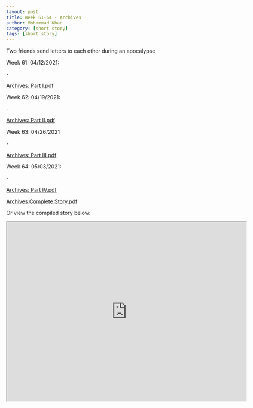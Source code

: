 ```yaml
---
layout: post
title: Week 61-64 - Archives
author: Mohammad Khan
category: [short story]
tags: [short story]
---
```

Two friends send letters to each other during an apocalypse


<p>Week 61: 04/12/2021:</p>
- <p><a href="https://drive.google.com/file/d/1UD9ueqBjGWQcR-SguBQ6nc-afdJkFLwQ/view?usp=sharing">
Archives: Part I.pdf</a></p>

<p>Week 62: 04/19/2021:</p>
- <p><a href="https://drive.google.com/file/d/1yymk9b2GoHMe3Jv-EbXzK8bn5_NWFXlQ/view?usp=sharing">
Archives: Part II.pdf</a></p>

<p>Week 63: 04/26/2021</p>
- <p><a href="https://drive.google.com/file/d/1Fi0y6OR8sglhV5SQ9wXWriq30Ur_KXJM/view?usp=sharing">
Archives: Part III.pdf</a></p>

<p>Week 64: 05/03/2021:</p>
- <p><a href="https://drive.google.com/file/d/1GzGi984qYw8-jpftScocn-fZSkpyyvgp/view?usp=sharing">
Archives: Part IV.pdf</a></p>

<p><a href="https://drive.google.com/file/d/1ICEiEsziE3TYqeHpnmsZYxw7O0DCZp4E/view?usp=sharing">
Archives Complete Story.pdf</a></p>

Or view the compiled story below: 
<!-- <embed src="https://drive.google.com/file/d/1ICEiEsziE3TYqeHpnmsZYxw7O0DCZp4E/view?usp=sharing#toolbar=0" width="800px" height="2100px" /> -->
<iframe src="https://drive.google.com/file/d/1ICEiEsziE3TYqeHpnmsZYxw7O0DCZp4E/preview" width="640" height="480" allow="autoplay"></iframe>